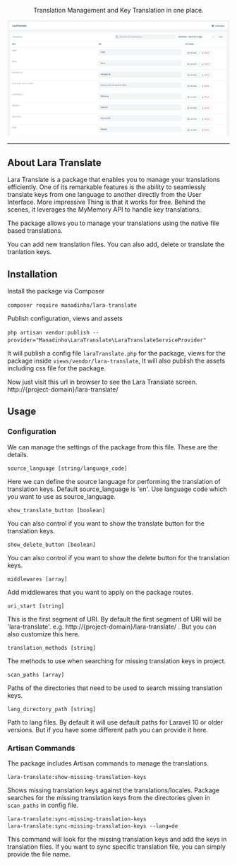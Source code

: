 <div align="center">
  
Translation Management and Key Translation in one place.

![Laravel Translation UI](translation.png)

</div>

------

## About Lara Translate

Lara Translate is a package that enables you to manage your translations efficiently. One of its remarkable features is the ability to seamlessly translate keys from one language to another directly from the User Interface. More impressive Thing is that it works for free. Behind the scenes, it leverages the MyMemory API to handle key translations.

The package allows you to manage your translations using the native file based translations.

You can add new translation files. You can also add, delete or translate the tranlation keys.

## Installation

Install the package via Composer

`composer require manadinho/lara-translate`

Publish configuration, views and assets

`php artisan vendor:publish --provider="Manadinho\LaraTranslate\LaraTranslateServiceProvider"`

It will publish a config file `laraTranslate.php` for the package, views for the package inside `views/vendor/lara-translate`, It will also publish the assets including css file for the package.

Now just visit this url in browser to see the Lara Translate screen.
http://{project-domain}/lara-translate/

## Usage

### Configuration

We can manage the settings of the package from this file. These are the details.

```
source_language [string/language_code]
```
Here we can define the source language for performing the translation of translation keys. Default source_language is 'en'. Use language code which you want to use as source_language.

```
show_translate_button [boolean]
```
You can also control if you want to show the translate button for the translation keys.

```
show_delete_button [boolean]
```
You can also control if you want to show the delete button for the translation keys.

```
middlewares [array]
```
Add middlewares that you want to apply on the package routes.

```
uri_start [string]
```
This is the first segment of URI. By default the first segment of URI will be 'lara-translate'. e.g. http://{project-domain}/lara-translate/ . But you can also customize this here.

```
translation_methods [string]
```
The methods to use when searching for missing translation keys in project.

```
scan_paths [array]
```
Paths of the directories that need to be used to search missing translation keys. 

```
lang_directory_path [string]
```
Path to lang files. By default it will use default paths for Laravel 10 or older versions. But if you have some different path you can provide it here.

### Artisan Commands
The package includes Artisan commands to manage the translations.
  
```
lara-translate:show-missing-translation-keys
```
Shows missing translation keys against the translations/locales. Package searches for the missing translation keys from the directories given in `scan_paths` in config file.

```
lara-translate:sync-missing-translation-keys
lara-translate:sync-missing-translation-keys --lang=de
```
This command will look for the missing translation keys and add the keys in translation files. If you want to sync specific translation file, you can simply provide the file name.

